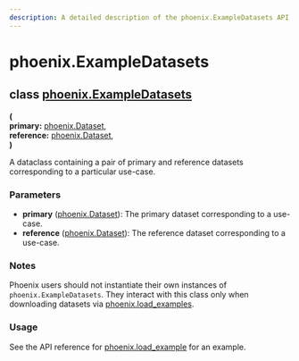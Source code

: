 ```yaml
---
description: A detailed description of the phoenix.ExampleDatasets API
---
```


# phoenix.ExampleDatasets

## class [phoenix.ExampleDatasets](https://github.com/Arize-ai/phoenix/blob/main/src/phoenix/datasets/fixtures.py)

**(**\
&#x20;       **primary:** [phoenix.Dataset](phoenix.dataset.md),\
&#x20;       **reference:** [phoenix.Dataset](phoenix.dataset.md),\
**)**

A dataclass containing a pair of primary and reference datasets corresponding to a particular use-case.

### Parameters

* **primary** ([phoenix.Dataset](phoenix.dataset.md)): The primary dataset corresponding to a use-case.
* **reference** ([phoenix.Dataset](phoenix.dataset.md)): The reference dataset corresponding to a use-case.

### Notes

Phoenix users should not instantiate their own instances of `phoenix.ExampleDatasets`. They interact with this class only when downloading datasets via [phoenix.load\_examples](phoenix.load\_example.md).

### Usage

See the API reference for [phoenix.load\_example](phoenix.load\_example.md) for an example.
